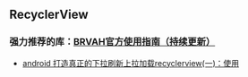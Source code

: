 ## RecyclerView

### 强力推荐的库：[**BRVAH官方使用指南（持续更新）**](http://www.jianshu.com/p/b343fcff51b0)

- [android 打造真正的下拉刷新上拉加载recyclerview(一)：使用](http://blog.csdn.net/anyfive/article/details/53020321)